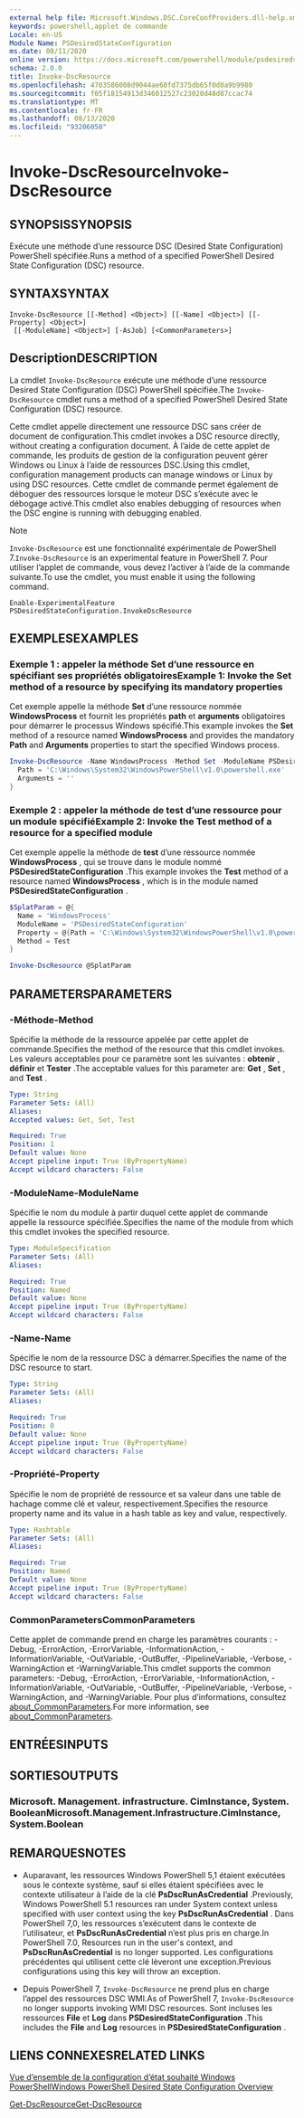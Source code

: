 ```yaml
---
external help file: Microsoft.Windows.DSC.CoreConfProviders.dll-help.xml
keywords: powershell,applet de commande
Locale: en-US
Module Name: PSDesiredStateConfiguration
ms.date: 08/11/2020
online version: https://docs.microsoft.com/powershell/module/psdesiredstateconfiguration/invoke-dscresource?view=powershell-7&WT.mc_id=ps-gethelp
schema: 2.0.0
title: Invoke-DscResource
ms.openlocfilehash: 4703586008d9044ae68fd7375db65f0d0a9b9980
ms.sourcegitcommit: f05f18154913d346012527c23020d48d87ccac74
ms.translationtype: MT
ms.contentlocale: fr-FR
ms.lasthandoff: 08/13/2020
ms.locfileid: "93206050"
---
```

# <span data-ttu-id="1bb8d-103">Invoke-DscResource</span><span class="sxs-lookup"><span data-stu-id="1bb8d-103">Invoke-DscResource</span></span>

## <span data-ttu-id="1bb8d-104">SYNOPSIS</span><span class="sxs-lookup"><span data-stu-id="1bb8d-104">SYNOPSIS</span></span>
<span data-ttu-id="1bb8d-105">Exécute une méthode d’une ressource DSC (Desired State Configuration) PowerShell spécifiée.</span><span class="sxs-lookup"><span data-stu-id="1bb8d-105">Runs a method of a specified PowerShell Desired State Configuration (DSC) resource.</span></span>

## <span data-ttu-id="1bb8d-106">SYNTAX</span><span class="sxs-lookup"><span data-stu-id="1bb8d-106">SYNTAX</span></span>

```
Invoke-DscResource [[-Method] <Object>] [[-Name] <Object>] [[-Property] <Object>]
 [[-ModuleName] <Object>] [-AsJob] [<CommonParameters>]
```

## <span data-ttu-id="1bb8d-107">Description</span><span class="sxs-lookup"><span data-stu-id="1bb8d-107">DESCRIPTION</span></span>

<span data-ttu-id="1bb8d-108">La cmdlet `Invoke-DscResource` exécute une méthode d’une ressource Desired State Configuration (DSC) PowerShell spécifiée.</span><span class="sxs-lookup"><span data-stu-id="1bb8d-108">The `Invoke-DscResource` cmdlet runs a method of a specified PowerShell Desired State Configuration (DSC) resource.</span></span>

<span data-ttu-id="1bb8d-109">Cette cmdlet appelle directement une ressource DSC sans créer de document de configuration.</span><span class="sxs-lookup"><span data-stu-id="1bb8d-109">This cmdlet invokes a DSC resource directly, without creating a configuration document.</span></span> <span data-ttu-id="1bb8d-110">À l’aide de cette applet de commande, les produits de gestion de la configuration peuvent gérer Windows ou Linux à l’aide de ressources DSC.</span><span class="sxs-lookup"><span data-stu-id="1bb8d-110">Using this cmdlet, configuration management products can manage windows or Linux by using DSC resources.</span></span> <span data-ttu-id="1bb8d-111">Cette cmdlet de commande permet également de déboguer des ressources lorsque le moteur DSC s’exécute avec le débogage activé.</span><span class="sxs-lookup"><span data-stu-id="1bb8d-111">This cmdlet also enables debugging of resources when the DSC engine is running with debugging enabled.</span></span>

> [!NOTE]
> <span data-ttu-id="1bb8d-112">`Invoke-DscResource` est une fonctionnalité expérimentale de PowerShell 7.</span><span class="sxs-lookup"><span data-stu-id="1bb8d-112">`Invoke-DscResource` is an experimental feature in PowerShell 7.</span></span> <span data-ttu-id="1bb8d-113">Pour utiliser l’applet de commande, vous devez l’activer à l’aide de la commande suivante.</span><span class="sxs-lookup"><span data-stu-id="1bb8d-113">To use the cmdlet, you must enable it using the following command.</span></span>
>
> `Enable-ExperimentalFeature PSDesiredStateConfiguration.InvokeDscResource`

## <span data-ttu-id="1bb8d-114">EXEMPLES</span><span class="sxs-lookup"><span data-stu-id="1bb8d-114">EXAMPLES</span></span>

### <span data-ttu-id="1bb8d-115">Exemple 1 : appeler la méthode Set d’une ressource en spécifiant ses propriétés obligatoires</span><span class="sxs-lookup"><span data-stu-id="1bb8d-115">Example 1: Invoke the Set method of a resource by specifying its mandatory properties</span></span>

<span data-ttu-id="1bb8d-116">Cet exemple appelle la méthode **Set** d’une ressource nommée **WindowsProcess** et fournit les propriétés **path** et **arguments** obligatoires pour démarrer le processus Windows spécifié.</span><span class="sxs-lookup"><span data-stu-id="1bb8d-116">This example invokes the **Set** method of a resource named **WindowsProcess** and provides the mandatory **Path** and **Arguments** properties to start the specified Windows process.</span></span>

```powershell
Invoke-DscResource -Name WindowsProcess -Method Set -ModuleName PSDesiredStateConfiguration -Property @{
  Path = 'C:\Windows\System32\WindowsPowerShell\v1.0\powershell.exe'
  Arguments = ''
}
```

### <span data-ttu-id="1bb8d-117">Exemple 2 : appeler la méthode de test d’une ressource pour un module spécifié</span><span class="sxs-lookup"><span data-stu-id="1bb8d-117">Example 2: Invoke the Test method of a resource for a specified module</span></span>

<span data-ttu-id="1bb8d-118">Cet exemple appelle la méthode de **test** d’une ressource nommée **WindowsProcess** , qui se trouve dans le module nommé **PSDesiredStateConfiguration** .</span><span class="sxs-lookup"><span data-stu-id="1bb8d-118">This example invokes the **Test** method of a resource named **WindowsProcess** , which is in the module named **PSDesiredStateConfiguration** .</span></span>

```powershell
$SplatParam = @{
  Name = 'WindowsProcess'
  ModuleName = 'PSDesiredStateConfiguration'
  Property = @{Path = 'C:\Windows\System32\WindowsPowerShell\v1.0\powershell.exe'; Arguments = ''}
  Method = Test
}

Invoke-DscResource @SplatParam
```

## <span data-ttu-id="1bb8d-119">PARAMETERS</span><span class="sxs-lookup"><span data-stu-id="1bb8d-119">PARAMETERS</span></span>

### <span data-ttu-id="1bb8d-120">-Méthode</span><span class="sxs-lookup"><span data-stu-id="1bb8d-120">-Method</span></span>

<span data-ttu-id="1bb8d-121">Spécifie la méthode de la ressource appelée par cette applet de commande.</span><span class="sxs-lookup"><span data-stu-id="1bb8d-121">Specifies the method of the resource that this cmdlet invokes.</span></span> <span data-ttu-id="1bb8d-122">Les valeurs acceptables pour ce paramètre sont les suivantes : **obtenir** , **définir** et **Tester** .</span><span class="sxs-lookup"><span data-stu-id="1bb8d-122">The acceptable values for this parameter are: **Get** , **Set** , and **Test** .</span></span>

```yaml
Type: String
Parameter Sets: (All)
Aliases:
Accepted values: Get, Set, Test

Required: True
Position: 1
Default value: None
Accept pipeline input: True (ByPropertyName)
Accept wildcard characters: False
```

### <span data-ttu-id="1bb8d-123">-ModuleName</span><span class="sxs-lookup"><span data-stu-id="1bb8d-123">-ModuleName</span></span>

<span data-ttu-id="1bb8d-124">Spécifie le nom du module à partir duquel cette applet de commande appelle la ressource spécifiée.</span><span class="sxs-lookup"><span data-stu-id="1bb8d-124">Specifies the name of the module from which this cmdlet invokes the specified resource.</span></span>

```yaml
Type: ModuleSpecification
Parameter Sets: (All)
Aliases:

Required: True
Position: Named
Default value: None
Accept pipeline input: True (ByPropertyName)
Accept wildcard characters: False
```

### <span data-ttu-id="1bb8d-125">-Name</span><span class="sxs-lookup"><span data-stu-id="1bb8d-125">-Name</span></span>

<span data-ttu-id="1bb8d-126">Spécifie le nom de la ressource DSC à démarrer.</span><span class="sxs-lookup"><span data-stu-id="1bb8d-126">Specifies the name of the DSC resource to start.</span></span>

```yaml
Type: String
Parameter Sets: (All)
Aliases:

Required: True
Position: 0
Default value: None
Accept pipeline input: True (ByPropertyName)
Accept wildcard characters: False
```

### <span data-ttu-id="1bb8d-127">-Propriété</span><span class="sxs-lookup"><span data-stu-id="1bb8d-127">-Property</span></span>

<span data-ttu-id="1bb8d-128">Spécifie le nom de propriété de ressource et sa valeur dans une table de hachage comme clé et valeur, respectivement.</span><span class="sxs-lookup"><span data-stu-id="1bb8d-128">Specifies the resource property name and its value in a hash table as key and value, respectively.</span></span>

```yaml
Type: Hashtable
Parameter Sets: (All)
Aliases:

Required: True
Position: Named
Default value: None
Accept pipeline input: True (ByPropertyName)
Accept wildcard characters: False
```

### <span data-ttu-id="1bb8d-129">CommonParameters</span><span class="sxs-lookup"><span data-stu-id="1bb8d-129">CommonParameters</span></span>

<span data-ttu-id="1bb8d-130">Cette applet de commande prend en charge les paramètres courants : -Debug, -ErrorAction, -ErrorVariable, -InformationAction, -InformationVariable, -OutVariable, -OutBuffer, -PipelineVariable, -Verbose, -WarningAction et -WarningVariable.</span><span class="sxs-lookup"><span data-stu-id="1bb8d-130">This cmdlet supports the common parameters: -Debug, -ErrorAction, -ErrorVariable, -InformationAction, -InformationVariable, -OutVariable, -OutBuffer, -PipelineVariable, -Verbose, -WarningAction, and -WarningVariable.</span></span> <span data-ttu-id="1bb8d-131">Pour plus d’informations, consultez [about_CommonParameters](https://go.microsoft.com/fwlink/?LinkID=113216).</span><span class="sxs-lookup"><span data-stu-id="1bb8d-131">For more information, see [about_CommonParameters](https://go.microsoft.com/fwlink/?LinkID=113216).</span></span>

## <span data-ttu-id="1bb8d-132">ENTRÉES</span><span class="sxs-lookup"><span data-stu-id="1bb8d-132">INPUTS</span></span>

## <span data-ttu-id="1bb8d-133">SORTIES</span><span class="sxs-lookup"><span data-stu-id="1bb8d-133">OUTPUTS</span></span>

### <span data-ttu-id="1bb8d-134">Microsoft. Management. infrastructure. CimInstance, System. Boolean</span><span class="sxs-lookup"><span data-stu-id="1bb8d-134">Microsoft.Management.Infrastructure.CimInstance, System.Boolean</span></span>

## <span data-ttu-id="1bb8d-135">REMARQUES</span><span class="sxs-lookup"><span data-stu-id="1bb8d-135">NOTES</span></span>

- <span data-ttu-id="1bb8d-136">Auparavant, les ressources Windows PowerShell 5,1 étaient exécutées sous le contexte système, sauf si elles étaient spécifiées avec le contexte utilisateur à l’aide de la clé **PsDscRunAsCredential** .</span><span class="sxs-lookup"><span data-stu-id="1bb8d-136">Previously, Windows PowerShell 5.1 resources ran under System context unless specified with user context using the key **PsDscRunAsCredential** .</span></span> <span data-ttu-id="1bb8d-137">Dans PowerShell 7,0, les ressources s’exécutent dans le contexte de l’utilisateur, et **PsDscRunAsCredential** n’est plus pris en charge.</span><span class="sxs-lookup"><span data-stu-id="1bb8d-137">In PowerShell 7.0, Resources run in the user's context, and **PsDscRunAsCredential** is no longer supported.</span></span> <span data-ttu-id="1bb8d-138">Les configurations précédentes qui utilisent cette clé lèveront une exception.</span><span class="sxs-lookup"><span data-stu-id="1bb8d-138">Previous configurations using this key will throw an exception.</span></span>

- <span data-ttu-id="1bb8d-139">Depuis PowerShell 7, `Invoke-DscResource` ne prend plus en charge l’appel des ressources DSC WMI.</span><span class="sxs-lookup"><span data-stu-id="1bb8d-139">As of PowerShell 7, `Invoke-DscResource` no longer supports invoking WMI DSC resources.</span></span> <span data-ttu-id="1bb8d-140">Sont incluses les ressources **File** et **Log** dans **PSDesiredStateConfiguration** .</span><span class="sxs-lookup"><span data-stu-id="1bb8d-140">This includes the **File** and **Log** resources in **PSDesiredStateConfiguration** .</span></span>

## <span data-ttu-id="1bb8d-141">LIENS CONNEXES</span><span class="sxs-lookup"><span data-stu-id="1bb8d-141">RELATED LINKS</span></span>

[<span data-ttu-id="1bb8d-142">Vue d’ensemble de la configuration d’état souhaité Windows PowerShell</span><span class="sxs-lookup"><span data-stu-id="1bb8d-142">Windows PowerShell Desired State Configuration Overview</span></span>](/powershell/scripting/dsc/overview/dscforengineers)

[<span data-ttu-id="1bb8d-143">Get-DscResource</span><span class="sxs-lookup"><span data-stu-id="1bb8d-143">Get-DscResource</span></span>](Get-DscResource.md)
